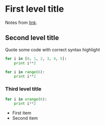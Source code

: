 # First level title

Notes from [link](https://github.com/minhhh/wiki).


## Second level title
Quote some code with correct syntax highlight

```python
for i in [0, 1, 2, 3, 4, 5]:
    print i**2

for i in range(6):
    print i**2
```

### Third level title
```python
for i in xrange(6):
    print i**2
```

* First item
* Second item
